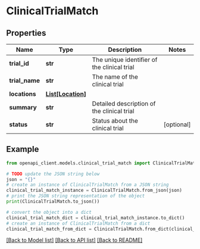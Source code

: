 # ClinicalTrialMatch


## Properties

Name | Type | Description | Notes
------------ | ------------- | ------------- | -------------
**trial_id** | **str** | The unique identifier of the clinical trial | 
**trial_name** | **str** | The name of the clinical trial | 
**locations** | [**List[Location]**](Location.md) |  | 
**summary** | **str** | Detailed description of the clinical trial | 
**status** | **str** | Status about the clinical trial | [optional] 

## Example

```python
from openapi_client.models.clinical_trial_match import ClinicalTrialMatch

# TODO update the JSON string below
json = "{}"
# create an instance of ClinicalTrialMatch from a JSON string
clinical_trial_match_instance = ClinicalTrialMatch.from_json(json)
# print the JSON string representation of the object
print(ClinicalTrialMatch.to_json())

# convert the object into a dict
clinical_trial_match_dict = clinical_trial_match_instance.to_dict()
# create an instance of ClinicalTrialMatch from a dict
clinical_trial_match_from_dict = ClinicalTrialMatch.from_dict(clinical_trial_match_dict)
```
[[Back to Model list]](../README.md#documentation-for-models) [[Back to API list]](../README.md#documentation-for-api-endpoints) [[Back to README]](../README.md)


